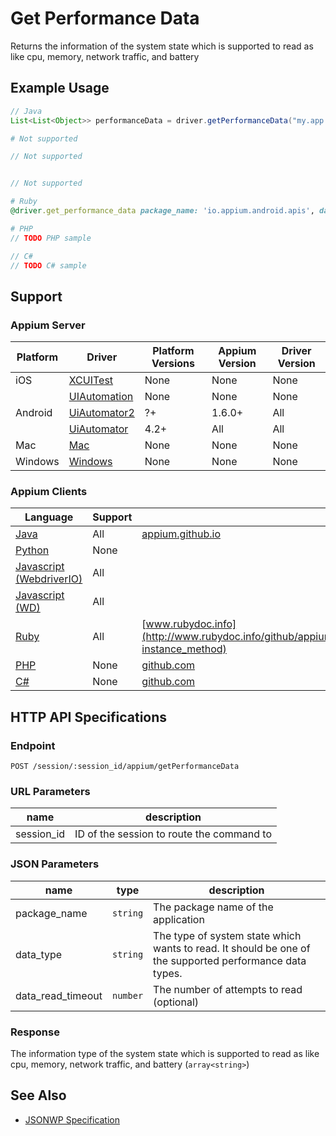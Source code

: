 # Get Performance Data

Returns the information of the system state which is supported to read as like cpu, memory, network traffic, and battery

## Example Usage

```java
// Java
List<List<Object>> performanceData = driver.getPerformanceData("my.app.package", "cpuinfo", 5);

```

```python
# Not supported
```

```javascript
// Not supported


// Not supported
```

```ruby
# Ruby
@driver.get_performance_data package_name: 'io.appium.android.apis', data_type: 'cpuinfo', data_read_timeout: 10

```

```php
# PHP
// TODO PHP sample

```

```csharp
// C#
// TODO C# sample

```

## Support

### Appium Server

| Platform | Driver                                                   | Platform Versions | Appium Version | Driver Version |
| -------- | -------------------------------------------------------- | ----------------- | -------------- | -------------- |
| iOS      | [XCUITest](/docs/en/drivers/ios-xcuitest.md)             | None              | None           | None           |
|          | [UIAutomation](/docs/en/drivers/ios-uiautomation.md)     | None              | None           | None           |
| Android  | [UiAutomator2](/docs/en/drivers/android-uiautomator2.md) | ?+                | 1.6.0+         | All            |
|          | [UiAutomator](/docs/en/drivers/android-uiautomator.md)   | 4.2+              | All            | All            |
| Mac      | [Mac](/docs/en/drivers/mac.md)                           | None              | None           | None           |
| Windows  | [Windows](/docs/en/drivers/windows.md)                   | None              | None           | None           |

### Appium Clients

| Language                                                             | Support | Documentation                                                                                                                                                 |
| -------------------------------------------------------------------- | ------- | ------------------------------------------------------------------------------------------------------------------------------------------------------------- |
| [Java](https://github.com/appium/java-client/releases/latest)        | All     | [appium.github.io](http://appium.github.io/java-client/io/appium/java_client/android/HasSupportedPerformanceDataType.html#getSupportedPerformanceDataTypes--) |
| [Python](https://github.com/appium/python-client/releases/latest)    | None    |                                                                                                                                                               |
| [Javascript (WebdriverIO)](http://webdriver.io/index.html)           | All     |                                                                                                                                                               |
| [Javascript (WD)](https://github.com/admc/wd/releases/latest)        | All     |                                                                                                                                                               |
| [Ruby](https://github.com/appium/ruby_lib/releases/latest)           | All     | [www.rubydoc.info](http://www.rubydoc.info/github/appium/ruby_lib_core/Appium/Android/Device#get_performance_data-instance_method)                            |
| [PHP](https://github.com/appium/php-client/releases/latest)          | None    | [github.com](https://github.com/appium/php-client/)                                                                                                           |
| [C#](https://github.com/appium/appium-dotnet-driver/releases/latest) | None    | [github.com](https://github.com/appium/appium-dotnet-driver/)                                                                                                 |

## HTTP API Specifications

### Endpoint

`POST /session/:session_id/appium/getPerformanceData`

### URL Parameters

| name       | description                               |
| ---------- | ----------------------------------------- |
| session_id | ID of the session to route the command to |

### JSON Parameters

| name                | type     | description                                                                                             |
| ------------------- | -------- | ------------------------------------------------------------------------------------------------------- |
| package_name        | `string` | The package name of the application                                                                     |
| data_type           | `string` | The type of system state which wants to read. It should be one of the supported performance data types. |
| data_read_timeout | `number` | The number of attempts to read (optional)                                                               |

### Response

The information type of the system state which is supported to read as like cpu, memory, network traffic, and battery (`array<string>`)

## See Also

* [JSONWP Specification](https://github.com/appium/appium-base-driver/blob/master/lib/mjsonwp/routes.js#L325)